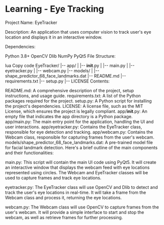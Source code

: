 # Learning - Eye Tracking

Project Name: EyeTracker

Description: An application that uses computer vision to track user's eye location and displays it in an interactive window.

Dependencies:

Python 3.8+
OpenCV
Dlib
NumPy
PyQt5
File Structure:

lua
Copy code
EyeTracker/
|-- app/
|   |-- __init__.py
|   |-- main.py
|   |-- eyetracker.py
|   |-- webcam.py
|-- models/
|   |-- shape_predictor_68_face_landmarks.dat
|-- README.md
|-- requirements.txt
|-- setup.py
|-- LICENSE
Contents:

README.md: A comprehensive description of the project, setup instructions, and usage guide.
requirements.txt: A list of the Python packages required for the project.
setup.py: A Python script for installing the project's dependencies.
LICENSE: A license file, such as the MIT License, which ensures the project is legally compliant.
app/__init__.py: An empty file that indicates the app directory is a Python package.
app/main.py: The main entry point for the application, handling the UI and user interactions.
app/eyetracker.py: Contains the EyeTracker class, responsible for eye detection and tracking.
app/webcam.py: Contains the Webcam class, responsible for capturing frames from the user's webcam.
models/shape_predictor_68_face_landmarks.dat: A pre-trained model file for facial landmark detection.
Here's a brief outline of the main components and their functionalities:

main.py: This script will contain the main UI code using PyQt5. It will create an interactive window that displays the webcam feed with eye locations represented using circles. The Webcam and EyeTracker classes will be used to capture frames and track eye locations.

eyetracker.py: The EyeTracker class will use OpenCV and Dlib to detect and track the user's eye locations in real-time. It will take a frame from the Webcam class and process it, returning the eye locations.

webcam.py: The Webcam class will use OpenCV to capture frames from the user's webcam. It will provide a simple interface to start and stop the webcam, as well as retrieve frames for further processing.
